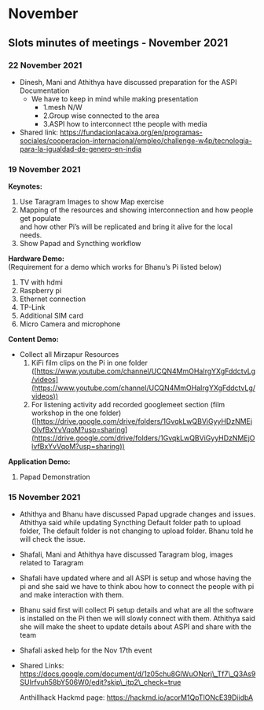 # November

## Slots minutes of meetings - November 2021



### 22 November 2021

* Dinesh, Mani and Athithya have discussed preparation for the ASPI Documentation
  * We have to keep in mind while making presentation
    * 1.mesh N/W
    * 2.Group wise connected to the area
    * 3.ASPI how to interconnect tthe people with media
* Shared link: https://fundacionlacaixa.org/en/programas-sociales/cooperacion-internacional/empleo/challenge-w4p/tecnologia-para-la-igualdad-de-genero-en-india

### 19 November 2021

**Keynotes:**

1. Use Taragram Images to show Map exercise
2. Mapping of the resources and showing interconnection and how people get populate\
   and how other Pi’s will be replicated and bring it alive for the local needs.
3. Show Papad and Syncthing workflow

**Hardware Demo:**\
(Requirement for a demo which works for Bhanu’s Pi listed below)

1. TV with hdmi
2. Raspberry pi
3. Ethernet connection
4. TP-Link
5. Additional SIM card
6. Micro Camera and microphone

**Content Demo:**

* Collect all Mirzapur Resources
  1. KiFi film clips on the Pi in one folder\
     ([https://www.youtube.com/channel/UCQN4MmOHaIrgYXgFddctvLg/videos](https://www.youtube.com/channel/UCQN4MmOHaIrgYXgFddctvLg/videos))
  2. For listening activity add recorded googlemeet section (film workshop in the one folder)\
     ([https://drive.google.com/drive/folders/1GvqkLwQBViGyyHDzNMEjOlvfBxYvVqoM?usp=sharing](https://drive.google.com/drive/folders/1GvqkLwQBViGyyHDzNMEjOlvfBxYvVqoM?usp=sharing))

**Application Demo:**

1. Papad Demonstration

### 15 November 2021

* Athithya and Bhanu have discussed Papad upgrade changes and issues. Athithya said while updating Syncthing Default folder path to upload folder, The default folder is not changing to upload folder. Bhanu told he will check the issue.
* Shafali, Mani and Athithya have discussed Taragram blog, images related to Taragram
* Shafali have updated where and all ASPI is setup and whose having the pi and she said we have to think abou how to connect the people with pi and make interaction with them.
* Bhanu said first will collect Pi setup details and what are all the software is installed on the Pi then we will slowly connect with them. Athithya said she will make the sheet to update details about ASPI and share with the team
* Shafali asked help for the Nov 17th event
*   Shared Links: https://docs.google.com/document/d/1z05chu8GIWuONprj\_Tf7\_Q3As9SUIrfvuh58bY506W0/edit?skip\_itp2\_check=true

    Anthillhack Hackmd page: https://hackmd.io/acorM1QpTlONcE39DiidbA
